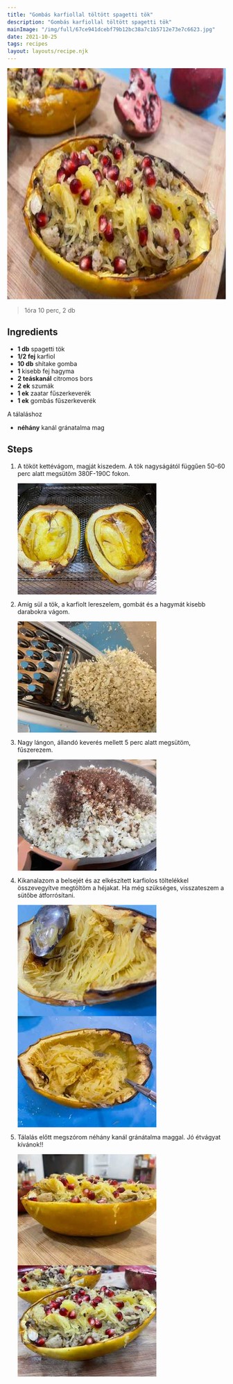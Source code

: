 ```yaml
---
title: "Gombás karfiollal töltött spagetti tök"
description: "Gombás karfiollal töltött spagetti tök"
mainImage: "/img/full/67ce941dcebf79b12bc38a7c1b5712e73e7c6623.jpg"
date: 2021-10-25
tags: recipes
layout: layouts/recipe.njk
---
```

                            
<p align="center"><a href="https://cookpad.com/hu/receptek/15637916-gombas-karfiollal-toltott-spagetti-tok" rel="Recipe source page"><img width="751" height="532" src="/img/full/67ce941dcebf79b12bc38a7c1b5712e73e7c6623.jpg"/></a></p>

> 1óra 10 perc, 2 db 

## Ingredients
* **1 db** spagetti tök
* **1/2 fej** karfiol
* **10 db** shítake gomba
* **1** kisebb fej hagyma
* **2 teáskanál** citromos bors
* **2 ek** szumák
* **1 ek** zaatar fűszerkeverék
* **1 ek** gombás fűszerkeverék

A tálaláshoz
* **néhány** kanál gránatalma mag

## Steps

1. A tököt kettévágom, magját kiszedem. A tök nagyságától függűen 50-60 perc alatt megsütöm 380F-190C fokon.
 
    <p><img width="320" height="256" align="left" src="/img/full/66faf77d14c5b86c387bc427434334dd0b295aaa.jpg"/></p><div style="clear: both"/>

2. Amíg sül a tök, a karfiolt lereszelem, gombát és a hagymát kisebb darabokra vágom.
 
    <p><img width="320" height="256" align="left" src="/img/full/20d069bb0968478f5ca29727af42a2fd4f35689e.jpg"/></p><div style="clear: both"/>

3. Nagy lángon, állandó keverés mellett 5 perc alatt megsütöm, fűszerezem.
 
    <p><img width="320" height="256" align="left" src="/img/full/42f2ba7166cf8acdc0a58f3aec5f5e43dfd14c7f.jpg"/></p><div style="clear: both"/>

4. Kikanalazom a belsejét és az elkészített karfiolos töltelékkel összevegyítve megtöltöm a héjakat. Ha még szükséges, visszateszem a sütőbe átforrósítani.
 
    <p><img width="320" height="256" align="left" src="/img/full/6a53f18a3ae3af1620e56ff140e533ac3c322d6d.jpg"/></p><p><img width="320" height="256" align="left" src="/img/full/376c00cde5bb371bba391e5e9c41c5f5b62e609a.jpg"/></p><div style="clear: both"/>

5. Tálalás előtt megszórom néhány kanál gránátalma maggal. Jó étvágyat kívánok!!
 
    <p><img width="320" height="256" align="left" src="/img/full/0e50b87f401e5aaade7681d52eef9c5f5723d57f.jpg"/></p><p><img width="320" height="256" align="left" src="/img/full/b4942c494d6c97e03f68f8b4401dc01c819401c3.jpg"/></p><div style="clear: both"/>

